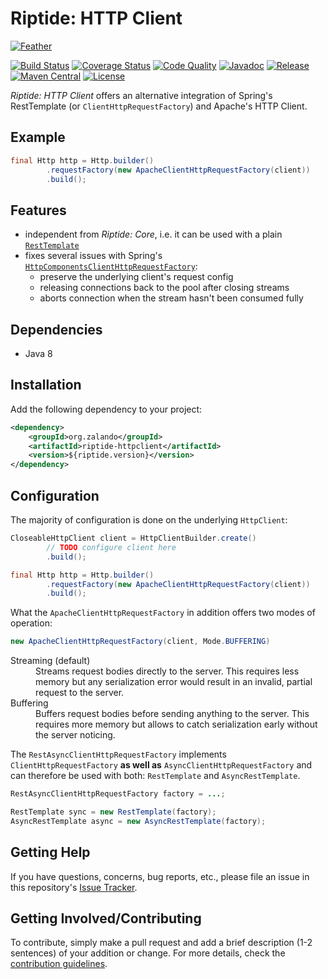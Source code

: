 # Riptide: HTTP Client

[![Feather](../docs/feather.jpg)](https://pixabay.com/en/plumage-feather-bird-pink-violet-176723/)

[![Build Status](https://img.shields.io/travis/zalando/riptide.svg)](https://travis-ci.org/zalando/riptide)
[![Coverage Status](https://img.shields.io/coveralls/zalando/riptide.svg)](https://coveralls.io/r/zalando/riptide)
[![Code Quality](https://img.shields.io/codacy/grade/1fbe3d16ca544c0c8589692632d114de/master.svg)](https://www.codacy.com/app/whiskeysierra/riptide)
[![Javadoc](https://www.javadoc.io/badge/org.zalando/riptide-httpclient.svg)](http://www.javadoc.io/doc/org.zalando/riptide-httpclient)
[![Release](https://img.shields.io/github/release/zalando/riptide.svg)](https://github.com/zalando/riptide/releases)
[![Maven Central](https://img.shields.io/maven-central/v/org.zalando/riptide-httpclient.svg)](https://maven-badges.herokuapp.com/maven-central/org.zalando/riptide-httpclient)
[![License](https://img.shields.io/badge/license-MIT-blue.svg)](https://raw.githubusercontent.com/zalando/riptide/master/LICENSE)

*Riptide: HTTP Client* offers an alternative integration of Spring's RestTemplate (or `ClientHttpRequestFactory`) and Apache's HTTP Client.

## Example

```java
final Http http = Http.builder()
        .requestFactory(new ApacheClientHttpRequestFactory(client))
        .build();
```

## Features

- independent from *Riptide: Core*, i.e. it can be used with a plain [`RestTemplate`](https://docs.spring.io/spring/docs/current/javadoc-api/org/springframework/web/client/RestTemplate.html)
- fixes several issues with Spring's [`HttpComponentsClientHttpRequestFactory`](http://docs.spring.io/spring-framework/docs/current/javadoc-api/org/springframework/http/client/HttpComponentsClientHttpRequestFactory.html):
    - preserve the underlying client's request config
    - releasing connections back to the pool after closing streams
    - aborts connection when the stream hasn't been consumed fully

## Dependencies

- Java 8

## Installation

Add the following dependency to your project:

```xml
<dependency>
    <groupId>org.zalando</groupId>
    <artifactId>riptide-httpclient</artifactId>
    <version>${riptide.version}</version>
</dependency>
```

## Configuration

The majority of configuration is done on the underlying `HttpClient`:

```java
CloseableHttpClient client = HttpClientBuilder.create()
        // TODO configure client here
        .build();

final Http http = Http.builder()
        .requestFactory(new ApacheClientHttpRequestFactory(client))
        .build();
```

What the `ApacheClientHttpRequestFactory` in addition offers two modes of operation:

```java
new ApacheClientHttpRequestFactory(client, Mode.BUFFERING)
```

<dl>
  <dt>Streaming (default)</dt>
  <dd>
    Streams request bodies directly to the server. This requires less
    memory but any serialization error would result in an invalid, partial
    request to the server.
  </dd>
  <dt>Buffering</dt>
  <dd>
    Buffers request bodies before sending anything to the server.
    This requires more memory but allows to catch serialization early
    without the server noticing.
  </dd>
</dl>

The `RestAsyncClientHttpRequestFactory` implements `ClientHttpRequestFactory` **as well as** 
`AsyncClientHttpRequestFactory` and can therefore be used with both: `RestTemplate` and `AsyncRestTemplate`.

```java
RestAsyncClientHttpRequestFactory factory = ...;

RestTemplate sync = new RestTemplate(factory);
AsyncRestTemplate async = new AsyncRestTemplate(factory);
```

## Getting Help

If you have questions, concerns, bug reports, etc., please file an issue in this repository's [Issue Tracker](../../../../issues).

## Getting Involved/Contributing

To contribute, simply make a pull request and add a brief description (1-2 sentences) of your addition or change. For
more details, check the [contribution guidelines](../.github/CONTRIBUTING.md).
